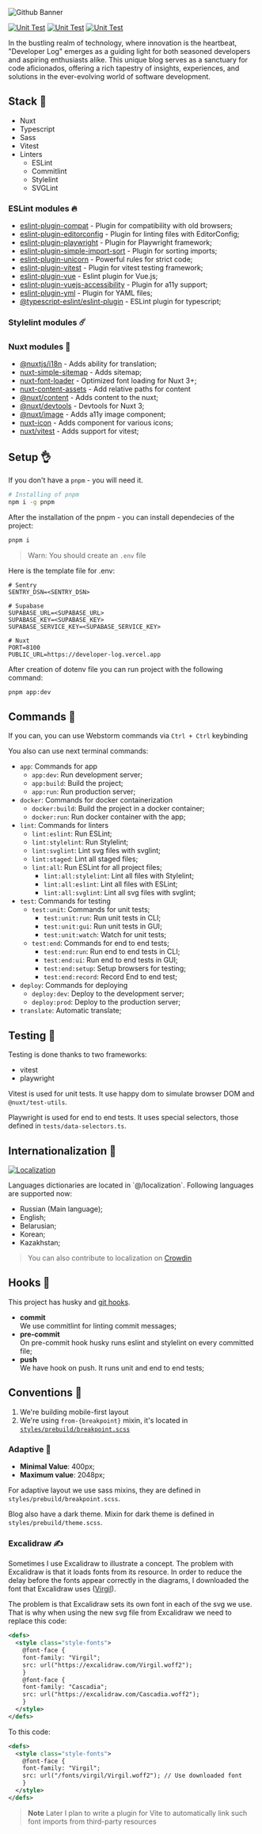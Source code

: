 ![Github Banner](https://github.com/developer-log/blog/assets/101672047/3e31b542-9423-4374-b2ab-e3a8c1d86171)

<p align="left">
  <a href="https://github.com/developer-log/blog/actions/workflows/build.yml" target="_blank"><img src="https://github.com/developer-log/blog/actions/workflows/build.yml/badge.svg" alt="Unit Test" /></a>
  <a href="https://github.com/developer-log/blog/actions/workflows/unit.yml" target="_blank"><img src="https://github.com/developer-log/blog/actions/workflows/unit.yml/badge.svg" alt="Unit Test" /></a>
  <a href="https://github.com/developer-log/blog/actions/workflows/lint.yml" target="_blank"><img src="https://github.com/developer-log/blog/actions/workflows/lint.yml/badge.svg" alt="Unit Test" /></a>
</p>

In the bustling realm of technology, where innovation is the heartbeat, "Developer Log" emerges as a guiding light for both seasoned developers and aspiring enthusiasts alike. This unique blog serves as a sanctuary for code aficionados, offering a rich tapestry of insights, experiences, and solutions in the ever-evolving world of software development.

## Stack 🥸
- Nuxt
- Typescript
- Sass
- Vitest
- Linters
  - ESLint
  - Commitlint
  - Stylelint
  - SVGLint

### ESLint modules 🔥
- [eslint-plugin-compat](https://github.com/amilajack/eslint-plugin-compat) - Plugin for compatibility with old browsers;
- [eslint-plugin-editorconfig](https://www.npmjs.com/package/eslint-plugin-editorconfig) - Plugin for linting files with EditorConfig;
- [eslint-plugin-playwright](https://github.com/playwright-community/eslint-plugin-playwright) - Plugin for Playwright framework;
- [eslint-plugin-simple-import-sort](https://github.com/lydell/eslint-plugin-simple-import-sort) - Plugin for sorting imports;
- [eslint-plugin-unicorn](https://github.com/sindresorhus/eslint-plugin-unicorn) - Powerful rules for strict code;
- [eslint-plugin-vitest](https://github.com/veritem/eslint-plugin-vitest) - Plugin for vitest testing framework;
- [eslint-plugin-vue](https://eslint.vuejs.org) - Eslint plugin for Vue.js;
- [eslint-plugin-vuejs-accessibility](https://vue-a11y.github.io/eslint-plugin-vuejs-accessibility/) - Plugin for a11y support;
- [eslint-plugin-yml](https://www.npmjs.com/package/eslint-plugin-yml) - Plugin for YAML files;
- [@typescript-eslint/eslint-plugin](https://typescript-eslint.io) - ESLint plugin for typescript;

### Stylelint modules ☄️
### Nuxt modules 💫
- [@nuxtjs/i18n](https://nuxt.com/modules/i18n) - Adds ability for translation;
- [nuxt-simple-sitemap](https://nuxt.com/modules/simple-sitemap) - Adds sitemap;
- [nuxt-font-loader](https://www.npmjs.com/package/nuxt-font-loader) - Optimized font loading for Nuxt 3+;
- [nuxt-content-assets](https://nuxt.com/modules/content-assets) - Add relative paths for content
- [@nuxt/content](https://content.nuxtjs.org) - Adds content to the nuxt;
- [@nuxt/devtools](https://nuxt.com/modules/devtools) - Devtools for Nuxt 3;
- [@nuxt/image](https://nuxt.com/modules/image) - Adds a11y image component;
- [nuxt-icon](https://nuxt.com/modules/icon) - Adds component for various icons;
- [nuxt/vitest](https://nuxt.com/modules/vitest) - Adds support for vitest;

## Setup 👌
If you don't have a `pnpm` - you will need it.

```bash
# Installing of pnpm
npm i -g pnpm
```

After the installation of the pnpm - you can install dependecies of the project:

```bash
pnpm i
```

> Warn:
> You should create an `.env` file

Here is the template file for .env:

```dotenv
# Sentry
SENTRY_DSN=<SENTRY_DSN>

# Supabase
SUPABASE_URL=<SUPABASE_URL>
SUPABASE_KEY=<SUPABASE_KEY>
SUPABASE_SERVICE_KEY=<SUPABASE_SERVICE_KEY>

# Nuxt
PORT=8100
PUBLIC_URL=https://developer-log.vercel.app
```

After creation of dotenv file you can run project with the following command:

```bash
pnpm app:dev
```
## Commands 🙌
If you can, you can use Webstorm commands via `Ctrl + Ctrl` keybinding

You also can use next terminal commands:

- `app`: Commands for app
    - `app:dev`: Run development server;
    - `app:build`: Build the project;
    - `app:run`: Run production server;
- `docker`: Commands for docker containerization
  - `docker:build`: Build the project in a docker container;
  - `docker:run`: Run docker container with the app;
- `lint`: Commands for linters
  - `lint:eslint`: Run ESLint;
  - `lint:stylelint`: Run Stylelint;
  - `lint:svglint`: Lint svg files with svglint;
  - `lint:staged`: Lint all staged files;
  - `lint:all`: Run ESLint for all project files;
    - `lint:all:stylelint`: Lint all files with Stylelint;
    - `lint:all:eslint`: Lint all files with ESLint;
    - `lint:all:svglint`: Lint all svg files with svglint;
- `test`: Commands for testing
  - `test:unit`: Commands for unit tests;
    - `test:unit:run`: Run unit tests in CLI;
    - `test:unit:gui`: Run unit tests in GUI;
    - `test:unit:watch`: Watch for unit tests;
  - `test:end`: Commands for end to end tests;
    - `test:end:run`: Run end to end tests in CLI;
    - `test:end:ui`: Run end to end tests in GUI;
    - `test:end:setup`: Setup browsers for testing;
    - `test:end:record`: Record End to end test;
- `deploy`: Commands for deploying
  - `deploy:dev`: Deploy to the development server;
  - `deploy:prod`: Deploy to the production server;
- `translate`: Automatic translate;

## Testing 🥰
Testing is done thanks to two frameworks:
- vitest
- playwright

Vitest is used for unit tests. It use happy dom to simulate browser DOM and
`@nuxt/test-utils`.

Playwright is used for end to end tests. It uses special selectors, those defined in `tests/data-selectors.ts`.

## Internationalization 👅
<p align="left">
  <a href="https://crowdin.com/project/developer-log"><img src="https://badges.crowdin.net/developer-log/localized.svg" alt="Localization" /></a>
</p>
Languages dictionaries are located in `@/localization`. Following languages are supported now:

- Russian (Main language);
- English;
- Belarusian;
- Korean;
- Kazakhstan;

> You can also contribute to localization on [Crowdin](https://crowdin.com/project/developer-log)

## Hooks 🤞
This project has husky and [git hooks](https://gist.github.com/tokiory/5b99a68523065d86a218797d349fbbbd).

- **commit** \
  We use commitlint for linting commit messages;
- **pre-commit** \
  On pre-commit hook husky runs eslint and stylelint on every committed file;
- **push** \
  We have hook on push. It runs unit and end to end tests;


## Conventions 🤝

1. We're building mobile-first layout
2. We're using `from-{breakpoint}` mixin, it's located in [`styles/prebuild/breakpoint.scss`](styles/prebuild/breakpoint.scss)

### Adaptive 🤳
- **Minimal Value**: 400px;
- **Maximum value**: 2048px;

For adaptive layout we use sass mixins, they are defined in `styles/prebuild/breakpoint.scss`.

Blog also have a dark theme. Mixin for dark theme is defined in `styles/prebuild/theme.scss`.


### Excalidraw ✍️
Sometimes I use Excalidraw to illustrate a concept. The problem with Excalidraw is that it loads fonts from its resource.
In order to reduce the delay before the fonts appear correctly in the diagrams,
I downloaded the font that Excalidraw uses ([Virgil](https://virgil.excalidraw.com/)).

The problem is that Excalidraw sets its own font in each of the svg we use.
That is why when using the new svg file from Excalidraw we need to replace this code:

```svg
<defs>
  <style class="style-fonts">
    @font-face {
    font-family: "Virgil";
    src: url("https://excalidraw.com/Virgil.woff2");
    }
    @font-face {
    font-family: "Cascadia";
    src: url("https://excalidraw.com/Cascadia.woff2");
    }
  </style>
</defs>
```

To this code:

```svg
<defs>
  <style class="style-fonts">
    @font-face {
    font-family: "Virgil";
    src: url("/fonts/virgil/Virgil.woff2"); // Use downloaded font
    }
  </style>
</defs>
```

> **Note**
> Later I plan to write a plugin for Vite to automatically link such font imports from third-party resources
